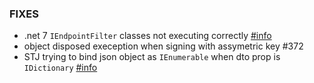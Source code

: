 ### FIXES
- .net 7 `IEndpointFilter` classes not executing correctly [#info](https://discord.com/channels/933662816458645504/1072142204862205972)
- object disposed exeception when signing with assymetric key #372
- STJ trying to bind json object as `IEnumerable` when dto prop is `IDictionary` [#info](https://discord.com/channels/933662816458645504/1069941646646595594)